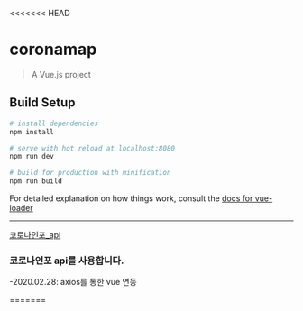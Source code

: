 <<<<<<< HEAD
# coronamap

> A Vue.js project

## Build Setup

``` bash
# install dependencies
npm install

# serve with hot reload at localhost:8080
npm run dev

# build for production with minification
npm run build
```

For detailed explanation on how things work, consult the [docs for vue-loader](http://vuejs.github.io/vue-loader)

-----

[코로나인포_api](https://api.coronas.info/)

<h3>코로나인포 api를 사용합니다.</h3>


-2020.02.28: axios를 통한 vue 연동

=======

